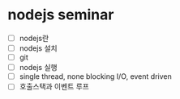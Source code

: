 # nodejs seminar

- [ ] nodejs란
- [ ] nodejs 설치
- [ ] git
- [ ] nodejs 실행
- [ ] single thread, none blocking I/O, event driven
- [ ] 호출스택과 이벤트 루프